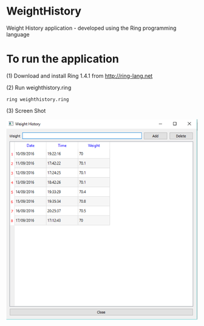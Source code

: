 # WeightHistory

Weight History application - developed using the Ring programming language

# To run the application

(1) Download and install Ring 1.4.1 from http://ring-lang.net

(2) Run weighthistory.ring

	ring weighthistory.ring

(3) Screen Shot

![WeightHistory](https://raw.githubusercontent.com/MahmoudFayed/WeightHistory/master/weighthistory_screenshot.png)


